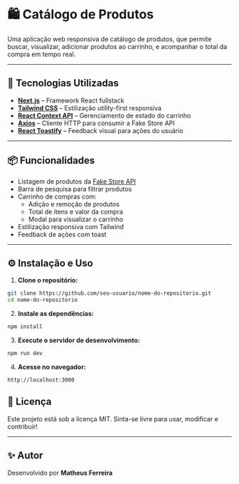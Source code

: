 # 🛍️ Catálogo de Produtos

Uma aplicação web responsiva de catálogo de produtos, que permite buscar, visualizar, adicionar produtos ao carrinho, e acompanhar o total da compra em tempo real.

---

## 🚀 Tecnologias Utilizadas

- **[Next.js](https://nextjs.org/)** – Framework React fullstack
- **[Tailwind CSS](https://tailwindcss.com/)** – Estilização utility-first responsiva
- **[React Context API](https://reactjs.org/docs/context.html)** – Gerenciamento de estado do carrinho
- **[Axios](https://axios-http.com/)** – Cliente HTTP para consumir a Fake Store API
- **[React Toastify](https://fkhadra.github.io/react-toastify/)** – Feedback visual para ações do usuário

---

## 📦 Funcionalidades

- Listagem de produtos da [Fake Store API](https://fakestoreapi.com/)
- Barra de pesquisa para filtrar produtos
- Carrinho de compras com:
  - Adição e remoção de produtos
  - Total de itens e valor da compra
  - Modal para visualizar o carrinho
- Estilização responsiva com Tailwind
- Feedback de ações com toast

---

## ⚙️ Instalação e Uso

1. **Clone o repositório:**

```bash
git clone https://github.com/seu-usuario/nome-do-repositorio.git
cd nome-do-repositorio
```

2. **Instale as dependências:**

```bash
npm install
```

3. **Execute o servidor de desenvolvimento:**

```bash
npm run dev
```

4. **Acesse no navegador:**

```
http://localhost:3000
```

## 📄 Licença

Este projeto está sob a licença MIT. Sinta-se livre para usar, modificar e contribuir!

---

## ✨ Autor

Desenvolvido por **Matheus Ferreira**